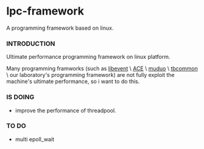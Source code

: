 lpc-framework
=============

A programming framework based on linux.


### INTRODUCTION
Ultimate performance programming framework on linux platform.

Many programming framworks (such as [libevent](http://www.libevent.org/) \ [ACE](http://www.cs.wustl.edu/~schmidt/ACE.html) \ [muduo](https://code.google.com/p/muduo/) \ [tbcommon](http://code.taobao.org/p/tb-common-utils/src/) \ our laboratory's programming framework) are not fully exploit the machine's ultimate performance, so i want to do this.


### IS DOING
 * improve the performance of threadpool.
 
### TO DO
 * multi epoll_wait
